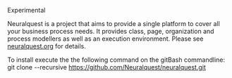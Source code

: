 Experimental

Neuralquest is a project that aims to provide a single platform to cover all your business process needs.
It provides class, page, organization and process modellers as well as an execution environment.
Please see [neuralquest.org](http://neuralquest.org) for details.

To install execute the the following command on the gitBash commandline:
git clone --recursive https://github.com/Neuralquest/neuralquest.git
